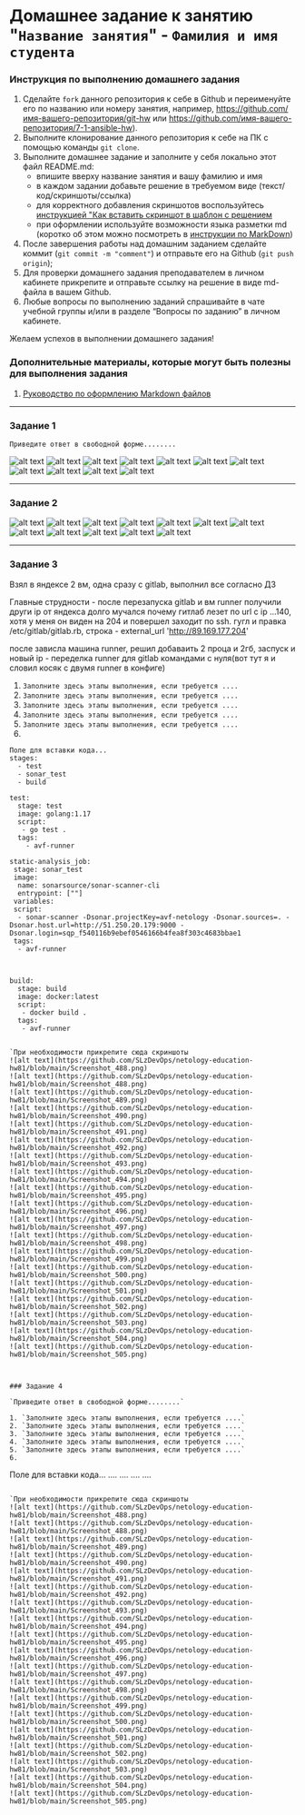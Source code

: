 # Домашнее задание к занятию "`Название занятия`" - `Фамилия и имя студента`


### Инструкция по выполнению домашнего задания

   1. Сделайте `fork` данного репозитория к себе в Github и переименуйте его по названию или номеру занятия, например, https://github.com/имя-вашего-репозитория/git-hw или  https://github.com/имя-вашего-репозитория/7-1-ansible-hw).
   2. Выполните клонирование данного репозитория к себе на ПК с помощью команды `git clone`.
   3. Выполните домашнее задание и заполните у себя локально этот файл README.md:
      - впишите вверху название занятия и вашу фамилию и имя
      - в каждом задании добавьте решение в требуемом виде (текст/код/скриншоты/ссылка)
      - для корректного добавления скриншотов воспользуйтесь [инструкцией "Как вставить скриншот в шаблон с решением](https://github.com/netology-code/sys-pattern-homework/blob/main/screen-instruction.md)
      - при оформлении используйте возможности языка разметки md (коротко об этом можно посмотреть в [инструкции  по MarkDown](https://github.com/netology-code/sys-pattern-homework/blob/main/md-instruction.md))
   4. После завершения работы над домашним заданием сделайте коммит (`git commit -m "comment"`) и отправьте его на Github (`git push origin`);
   5. Для проверки домашнего задания преподавателем в личном кабинете прикрепите и отправьте ссылку на решение в виде md-файла в вашем Github.
   6. Любые вопросы по выполнению заданий спрашивайте в чате учебной группы и/или в разделе “Вопросы по заданию” в личном кабинете.
   
Желаем успехов в выполнении домашнего задания!
   
### Дополнительные материалы, которые могут быть полезны для выполнения задания

1. [Руководство по оформлению Markdown файлов](https://gist.github.com/Jekins/2bf2d0638163f1294637#Code)

---

### Задание 1

`Приведите ответ в свободной форме........`


![alt text](https://github.com/SLzDevOps/netology-education-hw81/blob/main/Screenshot_463.png)
![alt text](https://github.com/SLzDevOps/netology-education-hw81/blob/main/Screenshot_464.png)
![alt text](https://github.com/SLzDevOps/netology-education-hw81/blob/main/Screenshot_465.png)
![alt text](https://github.com/SLzDevOps/netology-education-hw81/blob/main/Screenshot_466.png)
![alt text](https://github.com/SLzDevOps/netology-education-hw81/blob/main/Screenshot_467.png)
![alt text](https://github.com/SLzDevOps/netology-education-hw81/blob/main/Screenshot_468.png)
![alt text](https://github.com/SLzDevOps/netology-education-hw81/blob/main/Screenshot_469.png)
![alt text](https://github.com/SLzDevOps/netology-education-hw81/blob/main/Screenshot_470.png)
![alt text](https://github.com/SLzDevOps/netology-education-hw81/blob/main/Screenshot_471.png)
![alt text](https://github.com/SLzDevOps/netology-education-hw81/blob/main/Screenshot_472.png)
![alt text](https://github.com/SLzDevOps/netology-education-hw81/blob/main/Screenshot_473.png)


---

### Задание 2

![alt text](https://github.com/SLzDevOps/netology-education-hw81/blob/main/Screenshot_474.png)
![alt text](https://github.com/SLzDevOps/netology-education-hw81/blob/main/Screenshot_475.png)
![alt text](https://github.com/SLzDevOps/netology-education-hw81/blob/main/Screenshot_476.png)
![alt text](https://github.com/SLzDevOps/netology-education-hw81/blob/main/Screenshot_477.png)
![alt text](https://github.com/SLzDevOps/netology-education-hw81/blob/main/Screenshot_478.png)
![alt text](https://github.com/SLzDevOps/netology-education-hw81/blob/main/Screenshot_479.png)
![alt text](https://github.com/SLzDevOps/netology-education-hw81/blob/main/Screenshot_480.png)
![alt text](https://github.com/SLzDevOps/netology-education-hw81/blob/main/Screenshot_481.png)
![alt text](https://github.com/SLzDevOps/netology-education-hw81/blob/main/Screenshot_482.png)
![alt text](https://github.com/SLzDevOps/netology-education-hw81/blob/main/Screenshot_483.png)
![alt text](https://github.com/SLzDevOps/netology-education-hw81/blob/main/Screenshot_484.png)
![alt text](https://github.com/SLzDevOps/netology-education-hw81/blob/main/Screenshot_485.png)


---

### Задание 3


Взял в яндексе 2 вм, одна сразу с gitlab, выполнил все согласно ДЗ

Главные струдности - после перезапуска gitlab и вм runner получили други ip от яндекса
долго мучался почему гитлаб лезет по url с ip ...140, хотя у меня он виден на 204 и повершел заходит по ssh.
гугл и правка  /etc/gitlab/gitlab.rb, строка - external_url 'http://89.169.177.204'

после зависла машина runner, решил добаваить 2 проца и 2гб, заспуск и новый ip - переделка runner для gitlab командами с нуля(вот тут я и словил косяк с двумя runner в конфиге)


1. `Заполните здесь этапы выполнения, если требуется ....`
2. `Заполните здесь этапы выполнения, если требуется ....`
3. `Заполните здесь этапы выполнения, если требуется ....`
4. `Заполните здесь этапы выполнения, если требуется ....`
5. `Заполните здесь этапы выполнения, если требуется ....`
6. 

```
Поле для вставки кода...
stages:
  - test
  - sonar_test
  - build

test:
  stage: test
  image: golang:1.17
  script: 
   - go test .
  tags:
    - avf-runner

static-analysis_job:
 stage: sonar_test
 image:
  name: sonarsource/sonar-scanner-cli
  entrypoint: [""]
 variables:
 script:
  - sonar-scanner -Dsonar.projectKey=avf-netology -Dsonar.sources=. -Dsonar.host.url=http://51.250.20.179:9000 -Dsonar.login=sqp_f540116b9ebef0546166b4fea8f303c4683bbae1
 tags:
  - avf-runner



build:
  stage: build
  image: docker:latest
  script:
   - docker build .
  tags:
   - avf-runner


`При необходимости прикрепитe сюда скриншоты
![alt text](https://github.com/SLzDevOps/netology-education-hw81/blob/main/Screenshot_488.png)
![alt text](https://github.com/SLzDevOps/netology-education-hw81/blob/main/Screenshot_488.png)
![alt text](https://github.com/SLzDevOps/netology-education-hw81/blob/main/Screenshot_489.png)
![alt text](https://github.com/SLzDevOps/netology-education-hw81/blob/main/Screenshot_490.png)
![alt text](https://github.com/SLzDevOps/netology-education-hw81/blob/main/Screenshot_491.png)
![alt text](https://github.com/SLzDevOps/netology-education-hw81/blob/main/Screenshot_492.png)
![alt text](https://github.com/SLzDevOps/netology-education-hw81/blob/main/Screenshot_493.png)
![alt text](https://github.com/SLzDevOps/netology-education-hw81/blob/main/Screenshot_494.png)
![alt text](https://github.com/SLzDevOps/netology-education-hw81/blob/main/Screenshot_495.png)
![alt text](https://github.com/SLzDevOps/netology-education-hw81/blob/main/Screenshot_496.png)
![alt text](https://github.com/SLzDevOps/netology-education-hw81/blob/main/Screenshot_497.png)
![alt text](https://github.com/SLzDevOps/netology-education-hw81/blob/main/Screenshot_498.png)
![alt text](https://github.com/SLzDevOps/netology-education-hw81/blob/main/Screenshot_499.png)
![alt text](https://github.com/SLzDevOps/netology-education-hw81/blob/main/Screenshot_500.png)
![alt text](https://github.com/SLzDevOps/netology-education-hw81/blob/main/Screenshot_501.png)
![alt text](https://github.com/SLzDevOps/netology-education-hw81/blob/main/Screenshot_502.png)
![alt text](https://github.com/SLzDevOps/netology-education-hw81/blob/main/Screenshot_503.png)
![alt text](https://github.com/SLzDevOps/netology-education-hw81/blob/main/Screenshot_504.png)
![alt text](https://github.com/SLzDevOps/netology-education-hw81/blob/main/Screenshot_505.png)



### Задание 4

`Приведите ответ в свободной форме........`

1. `Заполните здесь этапы выполнения, если требуется ....`
2. `Заполните здесь этапы выполнения, если требуется ....`
3. `Заполните здесь этапы выполнения, если требуется ....`
4. `Заполните здесь этапы выполнения, если требуется ....`
5. `Заполните здесь этапы выполнения, если требуется ....`
6. 

```
Поле для вставки кода...
....
....
....
....
```

`При необходимости прикрепитe сюда скриншоты
![alt text](https://github.com/SLzDevOps/netology-education-hw81/blob/main/Screenshot_488.png)
![alt text](https://github.com/SLzDevOps/netology-education-hw81/blob/main/Screenshot_488.png)
![alt text](https://github.com/SLzDevOps/netology-education-hw81/blob/main/Screenshot_489.png)
![alt text](https://github.com/SLzDevOps/netology-education-hw81/blob/main/Screenshot_490.png)
![alt text](https://github.com/SLzDevOps/netology-education-hw81/blob/main/Screenshot_491.png)
![alt text](https://github.com/SLzDevOps/netology-education-hw81/blob/main/Screenshot_492.png)
![alt text](https://github.com/SLzDevOps/netology-education-hw81/blob/main/Screenshot_493.png)
![alt text](https://github.com/SLzDevOps/netology-education-hw81/blob/main/Screenshot_494.png)
![alt text](https://github.com/SLzDevOps/netology-education-hw81/blob/main/Screenshot_495.png)
![alt text](https://github.com/SLzDevOps/netology-education-hw81/blob/main/Screenshot_496.png)
![alt text](https://github.com/SLzDevOps/netology-education-hw81/blob/main/Screenshot_497.png)
![alt text](https://github.com/SLzDevOps/netology-education-hw81/blob/main/Screenshot_498.png)
![alt text](https://github.com/SLzDevOps/netology-education-hw81/blob/main/Screenshot_499.png)
![alt text](https://github.com/SLzDevOps/netology-education-hw81/blob/main/Screenshot_500.png)
![alt text](https://github.com/SLzDevOps/netology-education-hw81/blob/main/Screenshot_501.png)
![alt text](https://github.com/SLzDevOps/netology-education-hw81/blob/main/Screenshot_502.png)
![alt text](https://github.com/SLzDevOps/netology-education-hw81/blob/main/Screenshot_503.png)
![alt text](https://github.com/SLzDevOps/netology-education-hw81/blob/main/Screenshot_504.png)
![alt text](https://github.com/SLzDevOps/netology-education-hw81/blob/main/Screenshot_505.png)

